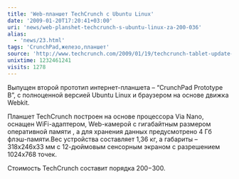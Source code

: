 ```yaml
---
title: 'Web-планшет TechCrunch с Ubuntu Linux'
date: '2009-01-20T17:20:41+03:00'
uri: 'news/web-planshet-techcrunch-s-ubuntu-linux-za-200-036'
alias: 
  - 'news/23.html'
tags: 'CrunchPad,железо,планшет'
source: 'http://www.techcrunch.com/2009/01/19/techcrunch-tablet-update-prototype-b/'
unixtime: 1232461241
visits: 1278
---
```

Выпущен второй прототип интернет-планшета – “CrunchPad Prototype B”, с полноценной версией Ubuntu Linux и браузером на основе движка Webkit.

Планшет TechCrunch построен на основе процессора Via Nano, оснащен WiFi-адаптером, Web-камерой с гигабайтным размером оперативной памяти , а для хранения данных предусмотрено 4 Гб флэш-памяти.Вес устройства составляет 1,36 кг, а габариты – 318х246х33 мм с 12-дюймовым сенсорным экраном с разрешением 1024х768 точек.

Стоимость TechCrunch составит порядка $200-$300.
